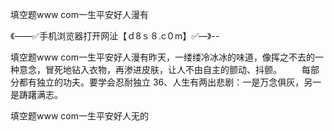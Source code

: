 填空题www com一生平安好人漫有

《——✅手机浏览器打开网沚【ｄ8ｓ８.c０m】✅—》--

填空题www com一生平安好人漫有昨天，一缕缕冷冰冰的味道，像挥之不去的一种意念，冒死地钻入衣物，再渗进皮肤，让人不由自主的颤动、抖颤。
　　每部分都有独立的功夫。要学会忍耐独立
	36、人生有两出悲剧：一是万念俱灰，另一是踌躇满志。





填空题www com一生平安好人无的
